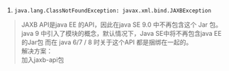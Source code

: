 1. `java.lang.ClassNotFoundException: javax.xml.bind.JAXBException`  
> JAXB API是java EE 的API，因此在java SE 9.0 中不再包含这个 Jar 包。 
java 9 中引入了模块的概念，默认情况下，Java SE中将不再包含java EE 的Jar包 
而在 java 6/7 / 8 时关于这个API 都是捆绑在一起的。  
解决方案：  
加入jaxb-api包